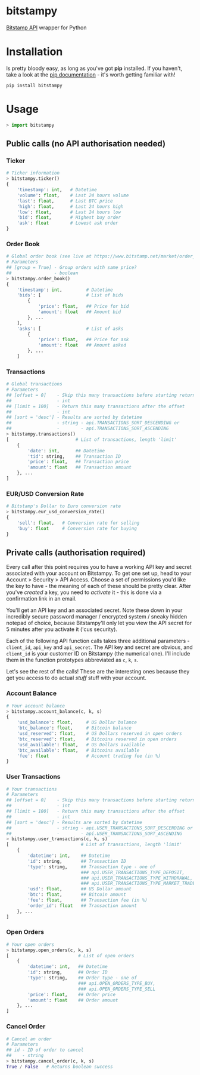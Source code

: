 # bitstampy #

[Bitstamp API](https://www.bitstamp.net/api/) wrapper for Python

# Installation

Is pretty bloody easy, as long as you've got **pip** installed.
If you haven't, take a look at the 
[pip documentation](http://www.pip-installer.org/en/latest/index.html) - 
it's worth getting familiar with!

```
pip install bitstampy
```

# Usage #

```python
> import bitstampy
```

## Public calls (no API authorisation needed) ##

### Ticker ###

```python
# Ticker information
> bitstampy.ticker()
{
	'timestamp': int,   # Datetime
	'volume': float,    # Last 24 hours volume
	'last': float,      # Last BTC price
	'high': float,      # Last 24 hours high
	'low': float,       # Last 24 hours low
	'bid': float,       # Highest buy order
	'ask': float        # Lowest ask order
}
```

### Order Book ###

```python
# Global order book (see live at https://www.bitstamp.net/market/order_book/)
# Parameters
## [group = True] - Group orders with same price?
##                - boolean
> bitstampy.order_book()
{
	'timestamp': int,         # Datetime
	'bids': [                 # List of bids
		{
			'price': float,   ## Price for bid
			'amount': float   ## Amount bid
		}, ...
	],
	'asks': [                 # List of asks
		{
			'price': float,   ## Price for ask
			'amount': float   ## Amount asked
		}, ...
	]
```

### Transactions ###

```python
# Global transactions
# Parameters
## [offset = 0]    - Skip this many transactions before starting return list
##                 - int
## [limit = 100]   - Return this many transactions after the offset
##                 - int
## [sort = 'desc'] - Results are sorted by datetime
##                 - string - api.TRANSACTIONS_SORT_DESCENDING or
##                 -        - api.TRANSACTIONS_SORT_ASCENDING
> bitstampy.transactions()
[                         # List of transactions, length 'limit'
	{
		'date': int,      ## Datetime
		'tid': string,    ## Transaction ID
		'price': float,   ## Transaction price
		'amount': float   ## Transaction amount
	}, ...
]
```

### EUR/USD Conversion Rate ###

```python
# Bitstamp's Dollar to Euro conversion rate
> bitstampy.eur_usd_conversion_rate()
{
	'sell': float,   # Conversion rate for selling
	'buy': float     # Conversion rate for buying
}
```

## Private calls (authorisation required) ##

Every call after this point requires you to have a working API key and secret
associated with your account on Bitstampy.
To get one set up, head to your Account > Security > API Access.
Choose a set of permissions you'd like the key to have - the meaning of each
of these should be pretty clear. After you've *created* a key, you need to 
*activate* it - this is done via a confirmation link in an email.

You'll get an API key and an associated secret. Note these down in your 
incredibly secure password manager / encrypted system / sneaky hidden notepad
of choice, because Bitstampy'll only let you view the API secret for 5 minutes
after you activate it ('cus security).

Each of the following API function calls takes three additional parameters - 
`client_id`, `api_key` and `api_secret`. The API key and secret are obvious, 
and `client_id` is your customer ID on Bitstampy (the numerical one). I'll 
include them in the function prototypes abbreviated as `c`, `k`, `s`.

Let's see the rest of the calls! These are the interesting ones because they
get you access to do actual *stuff* stuff with your account.

### Account Balance ###

```python
# Your account balance
> bitstampy.account_balance(c, k, s)
{
	'usd_balance': float,     # US Dollar balance
	'btc_balance': float,     # Bitcoin balance
	'usd_reserved': float,    # US Dollars reserved in open orders
	'btc_reserved': float,    # Bitcoins reserved in open orders
	'usd_available': float,   # US Dollars available
	'btc_available': float,   # Bitcoins available
	'fee': float              # Account trading fee (in %)
}
```

### User Transactions ###

```python
# Your transactions
# Parameters
## [offset = 0]    - Skip this many transactions before starting return list
##                 - int
## [limit = 100]   - Return this many transactions after the offset
##                 - int
## [sort = 'desc'] - Results are sorted by datetime
##                 - string - api.USER_TRANSACTIONS_SORT_DESCENDING or
##                 -        - api.USER_TRANSACTIONS_SORT_ASCENDING
> bitstampy.user_transactions(c, k, s)
[                           # List of transactions, length 'limit'
	{
		'datetime': int,    ## Datetime
		'id': string,       ## Transaction ID
		'type': string,     ## Transaction type - one of
		                    ### api.USER_TRANSACTIONS_TYPE_DEPOSIT,
		                    ### api.USER_TRANSACTIONS_TYPE_WITHDRAWAL,
		                    ### api.USER_TRANSACTIONS_TYPE_MARKET_TRADE
		'usd': float,       ## US Dollar amount
		'btc': float,       ## Bitcoin amount
		'fee': float,       ## Transaction fee (in %)
		'order_id': float   ## Transaction amount
	}, ...
]
```

### Open Orders ###

```python
# Your open orders
> bitstampy.open_orders(c, k, s)
[                          # List of open orders
	{
		'datetime': int,   ## Datetime
		'id': string,      ## Order ID
		'type': string,    ## Order type - one of
		                   ### api.OPEN_ORDERS_TYPE_BUY,
		                   ### api.OPEN_ORDERS_TYPE_SELL
		'price': float,    ## Order price
		'amount': float    ## Order amount
	}, ...
]
```

### Cancel Order ###

```python
# Cancel an order
# Parameters
## id - ID of order to cancel
##    - string
> bitstampy.cancel_order(c, k, s)
True / False   # Returns boolean success
```

